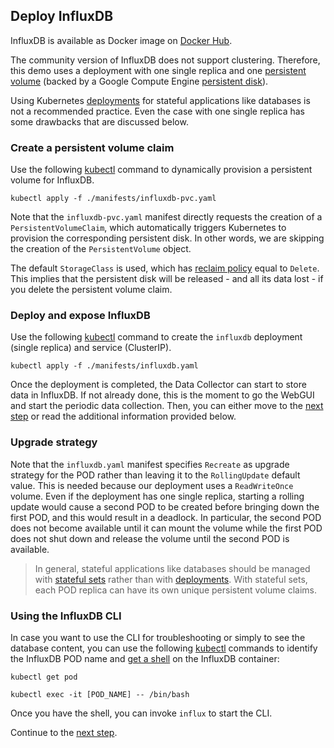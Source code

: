 ## Deploy InfluxDB

InfluxDB is available as Docker image on [Docker Hub](https://hub.docker.com/_/influxdb/).

The community version of InfluxDB does not support clustering. Therefore, this demo uses a deployment with one single replica and one [persistent volume](https://cloud.google.com/kubernetes-engine/docs/concepts/persistent-volumes) (backed by a Google Compute Engine [persistent disk](https://cloud.google.com/persistent-disk/)).

Using Kubernetes [deployments](https://kubernetes.io/docs/concepts/workloads/controllers/deployment/) for stateful applications like databases is not a recommended practice. Even the case with one single replica has some drawbacks that are discussed below.

### Create a persistent volume claim

Use the following [kubectl](https://kubernetes.io/docs/reference/kubectl/overview/) command to dynamically provision a persistent volume for InfluxDB.

```
kubectl apply -f ./manifests/influxdb-pvc.yaml
```

Note that the `influxdb-pvc.yaml` manifest directly requests the creation of a `PersistentVolumeClaim`, which automatically triggers Kubernetes to provision the corresponding persistent disk. In other words, we are skipping the creation of the `PersistentVolume` object.

The default `StorageClass` is used, which has [reclaim policy](https://kubernetes.io/docs/concepts/storage/storage-classes/#reclaim-policy) equal to `Delete`. This implies that the persistent disk will be released - and all its data lost - if you delete the persistent volume claim.

### Deploy and expose InfluxDB

Use the following [kubectl](https://kubernetes.io/docs/reference/kubectl/overview/) command to create the `influxdb` deployment (single replica) and service (ClusterIP).

```
kubectl apply -f ./manifests/influxdb.yaml
```

Once the deployment is completed, the Data Collector can start to store data in InfluxDB. If not already done, this is the moment to go the WebGUI and start the periodic data collection. Then, you can either move to the [next step](./grafana.md) or read the additional information provided below.

### Upgrade strategy

Note that the `influxdb.yaml` manifest specifies `Recreate` as upgrade strategy for the POD rather than leaving it to the `RollingUpdate` default value. This is needed because our deployment uses a `ReadWriteOnce` volume. Even if the deployment has one single replica, starting a rolling update would cause a second POD to be created before bringing down the first POD, and this would result in a deadlock. In particular, the second POD does not become available until it can mount the volume while the first POD does not shut down and release the volume until the second POD is available.

> In general, stateful applications like databases should be managed with [stateful sets](https://kubernetes.io/docs/concepts/workloads/controllers/statefulset/) rather than with [deployments](https://kubernetes.io/docs/concepts/workloads/controllers/deployment/). With stateful sets, each POD replica can have its own unique persistent volume claims.

### Using the InfluxDB CLI

In case you want to use the CLI for troubleshooting or simply to see the database content, you can use the following [kubectl](https://kubernetes.io/docs/reference/kubectl/overview/) commands to identify the InfluxDB POD name and [get a shell](https://kubernetes.io/docs/tasks/debug-application-cluster/get-shell-running-container/) on the InfluxDB container:

```
kubectl get pod

kubectl exec -it [POD_NAME] -- /bin/bash
```

Once you have the shell, you can invoke `influx` to start the CLI.

Continue to the [next step](./grafana.md).
